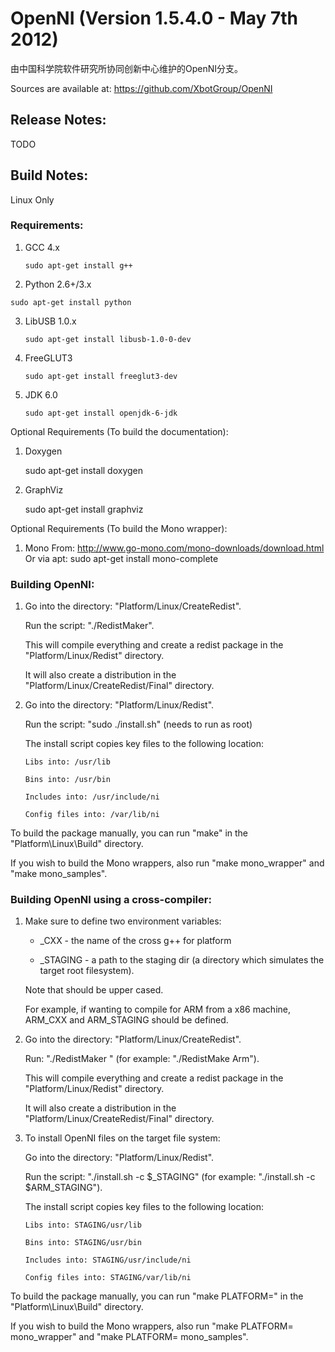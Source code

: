 # OpenNI (Version 1.5.4.0 - May 7th 2012)

由中国科学院软件研究所协同创新中心维护的OpenNI分支。

Sources are available at:
https://github.com/XbotGroup/OpenNI

## Release Notes:

TODO

## Build Notes:

Linux Only

### Requirements:
1) GCC 4.x

    `sudo apt-get install g++`

2) Python 2.6+/3.x

 `sudo apt-get install python`

3) LibUSB 1.0.x

    `sudo apt-get install libusb-1.0-0-dev`

4) FreeGLUT3

    `sudo apt-get install freeglut3-dev`

5) JDK 6.0

    `sudo apt-get install openjdk-6-jdk`

Optional Requirements (To build the documentation):

  1) Doxygen

     sudo apt-get install doxygen

  2) GraphViz

     sudo apt-get install graphviz

Optional Requirements (To build the Mono wrapper):
  1) Mono
     From: http://www.go-mono.com/mono-downloads/download.html
     Or via apt:
     sudo apt-get install mono-complete

### Building OpenNI:
  1) Go into the directory: "Platform/Linux/CreateRedist".

     Run the script: "./RedistMaker".

     This will compile everything and create a redist package in the "Platform/Linux/Redist" directory.

     It will also create a distribution in the "Platform/Linux/CreateRedist/Final" directory.

  2) Go into the directory: "Platform/Linux/Redist".

     Run the script: "sudo ./install.sh" (needs to run as root)


       The install script copies key files to the following location:

         Libs into: /usr/lib

         Bins into: /usr/bin

         Includes into: /usr/include/ni

         Config files into: /var/lib/ni

  To build the package manually, you can run "make" in the "Platform\Linux\Build" directory.

  If you wish to build the Mono wrappers, also run "make mono_wrapper" and "make mono_samples".

### Building OpenNI using a cross-compiler:

  1) Make sure to define two environment variables:

     - <platform>_CXX - the name of the cross g++ for platform <platform>

     - <platform>_STAGING - a path to the staging dir (a directory which simulates the target root filesystem).

     Note that <platform> should be upper cased.

     For example, if wanting to compile for ARM from a x86 machine, ARM_CXX and ARM_STAGING should be defined.

  2) Go into the directory: "Platform/Linux/CreateRedist".

     Run: "./RedistMaker <platform>" (for example: "./RedistMake Arm").

     This will compile everything and create a redist package in the "Platform/Linux/Redist" directory.

     It will also create a distribution in the "Platform/Linux/CreateRedist/Final" directory.

  3) To install OpenNI files on the target file system:

     Go into the directory: "Platform/Linux/Redist".

     Run the script: "./install.sh -c $<platform>_STAGING" (for example: "./install.sh -c $ARM_STAGING").

       The install script copies key files to the following location:

         Libs into: STAGING/usr/lib

         Bins into: STAGING/usr/bin

         Includes into: STAGING/usr/include/ni

         Config files into: STAGING/var/lib/ni

  To build the package manually, you can run "make PLATFORM=<platform>" in the "Platform\Linux\Build" directory.

  If you wish to build the Mono wrappers, also run "make PLATFORM=<platform> mono\_wrapper" and "make PLATFORM=<platform> mono_samples".

